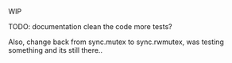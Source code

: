 WIP

TODO:
documentation
clean the code
more tests?


Also, change back from sync.mutex to sync.rwmutex, was testing something and its still there..
